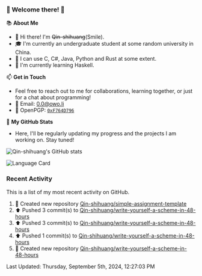 ### 🌟 Welcome there! 🌟

📚 **About Me**
- 👋 Hi there! I'm ~~Qin-shihuang~~(Smile).
- 🎓 I'm currently an undergraduate student at some random university in China.
- 🚀 I can use C, C#, Java, Python and Rust at some extent.
- 🌱 I'm currently learning Haskell.

📫 **Get in Touch**
- Feel free to reach out to me for collaborations, learning together, or just for a chat about programming!
- 📩 Email: 0.0@owo.li
- 🔑 OpenPGP: [`0xF764D796`](https://keys.openpgp.org/vks/v1/by-fingerprint/99D5AF94A1585E16E14895EFBF6C0BF4F764D796)


📝 **My GitHub Stats**
- Here, I'll be regularly updating my progress and the projects I am working on. Stay tuned!

![Qin-shihuang's GitHub stats](https://github-readme-stats.vercel.app/api?username=Qin-shihuang&show_icons=true)

![Language Card](https://github-readme-stats.vercel.app/api/top-langs/?username=Qin-shihuang)
### Recent Activity

This is a list of my most recent activity on GitHub.

<!--RECENT_ACTIVITY:start-->
1. 📔 Created new repository [Qin-shihuang/simple-assignment-template](https://github.com/Qin-shihuang/simple-assignment-template)<br>
2. ⬆️ Pushed 3 commit(s) to [Qin-shihuang/write-yourself-a-scheme-in-48-hours](https://github.com/Qin-shihuang/write-yourself-a-scheme-in-48-hours)<br>
3. ⬆️ Pushed 3 commit(s) to [Qin-shihuang/write-yourself-a-scheme-in-48-hours](https://github.com/Qin-shihuang/write-yourself-a-scheme-in-48-hours)<br>
4. ⬆️ Pushed 1 commit(s) to [Qin-shihuang/write-yourself-a-scheme-in-48-hours](https://github.com/Qin-shihuang/write-yourself-a-scheme-in-48-hours)<br>
5. 📔 Created new repository [Qin-shihuang/write-yourself-a-scheme-in-48-hours](https://github.com/Qin-shihuang/write-yourself-a-scheme-in-48-hours)<br>
<!--RECENT_ACTIVITY:end-->

<!--RECENT_ACTIVITY:last_update-->
Last Updated: Thursday, September 5th, 2024, 12:27:03 PM
<!--RECENT_ACTIVITY:last_update_end-->
